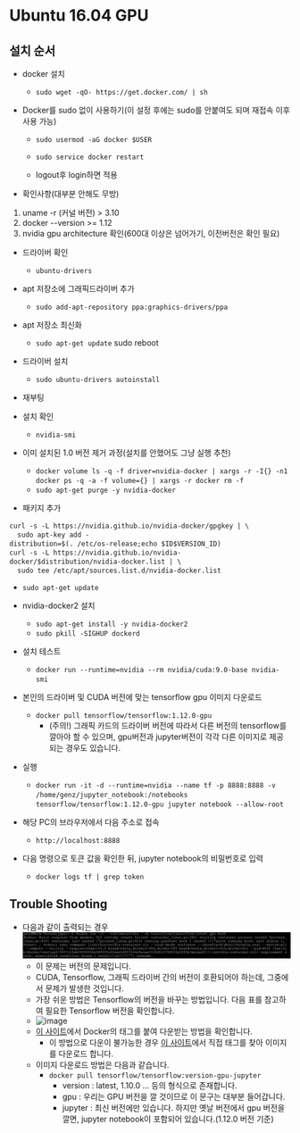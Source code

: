 # Ubuntu 16.04 GPU
## 설치 순서

- docker 설치 
  - `sudo wget -qO- https://get.docker.com/ | sh`

- Docker를 sudo 없이 사용하기(이 설정 후에는 sudo를 안붙여도 되며 재접속 이후 사용 가능) 
  - `sudo usermod -aG docker $USER`
  - `sudo service docker restart`

  - logout후 login하면 적용

- 확인사항(대부분 안해도 무방)
1. uname -r (커널 버전) > 3.10
2. docker --version >= 1.12
3. nvidia gpu architecture 확인(600대 이상은 넘어가기, 이전버전은 확인 필요)

- 드라이버 확인
  - `ubuntu-drivers`
- apt 저장소에 그래픽드라이버 추가
  - `sudo add-apt-repository ppa:graphics-drivers/ppa`
- apt 저장소 최신화
  - `sudo apt-get update`
sudo reboot
- 드라이버 설치
  - `sudo ubuntu-drivers autoinstall`

- 재부팅
- 설치 확인
  - `nvidia-smi`

- 이미 설치된 1.0 버전 제거 과정(설치를 안했어도 그냥 실행 추천)
  - `docker volume ls -q -f driver=nvidia-docker | xargs -r -I{} -n1 docker ps -q -a -f volume={} | xargs -r docker rm -f`
  - `sudo apt-get purge -y nvidia-docker`

- 패키지 추가
```
curl -s -L https://nvidia.github.io/nvidia-docker/gpgkey | \
  sudo apt-key add -
distribution=$(. /etc/os-release;echo $ID$VERSION_ID)
curl -s -L https://nvidia.github.io/nvidia-docker/$distribution/nvidia-docker.list | \
  sudo tee /etc/apt/sources.list.d/nvidia-docker.list
```
- `sudo apt-get update`

- nvidia-docker2 설치
  - `sudo apt-get install -y nvidia-docker2`
  - `sudo pkill -SIGHUP dockerd`

- 설치 테스트
  - `docker run --runtime=nvidia --rm nvidia/cuda:9.0-base nvidia-smi`
  
- 본인의 드라이버 및 CUDA 버전에 맞는 tensorflow gpu 이미지 다운로드
  - `docker pull tensorflow/tensorflow:1.12.0-gpu`
    - (주의!) 그래픽 카드의 드라이버 버전에 따라서 다른 버전의 tensorflow를 깔아야 할 수 있으며, gpu버전과 jupyter버전이 각각 다른 이미지로 제공되는 경우도 있습니다.
- 실행
  - `docker run -it -d --runtime=nvidia --name tf -p 8888:8888 -v /home/genz/jupyter_notebook:/notebooks tensorflow/tensorflow:1.12.0-gpu jupyter notebook --allow-root`
- 해당 PC의 브라우저에서 다음 주소로 접속
  - `http://localhost:8888`
- 다음 명령으로 토큰 값을 확인한 뒤, jupyter notebook의 비밀번호로 입력
  - `docker logs tf | grep token`

## Trouble Shooting
- 다음과 같이 출력되는 경우
  ![image](https://github.com/BJ-Lim/Frameworks/blob/master/Captures/docker_tf_gpu_version_error.JPG)
  - 이 문제는 버전의 문제입니다.
  - CUDA, Tensorflow, 그래픽 드라이버 간의 버전이 호환되어야 하는데, 그중에서 문제가 발생한 것입니다.
  - 가장 쉬운 방법은 Tensorflow의 버전을 바꾸는 방법입니다. 다음 표를 참고하여 필요한 Tensorflow 버전을 확인합니다.
  - ![image](https://i.stack.imgur.com/RQ1uf.png)
  - [이 사이트](https://www.tensorflow.org/install/docker)에서 Docker의 태그를 붙여 다운받는 방법을 확인합니다.
    - 이 방법으로 다운이 불가능한 경우 [이 사이트](https://hub.docker.com/r/tensorflow/tensorflow/tags)에서 직접 태그를 찾아 이미지를 다운로드 합니다.
  - 이미지 다운로드 방법은 다음과 같습니다.
    - `docker pull tensorflow/tensorflow:version-gpu-jupyter`
      - version : latest, 1.10.0 ... 등의 형식으로 존재합니다.
      - gpu : 우리는 GPU 버전을 깔 것이므로 이 문구는 대부분 들어갑니다.
      - jupyter : 최신 버전에만 있습니다. 하지만 옛날 버전에서 gpu 버전을 깔면, jupyter notebook이 포함되어 있습니다.(1.12.0 버전 기준)
